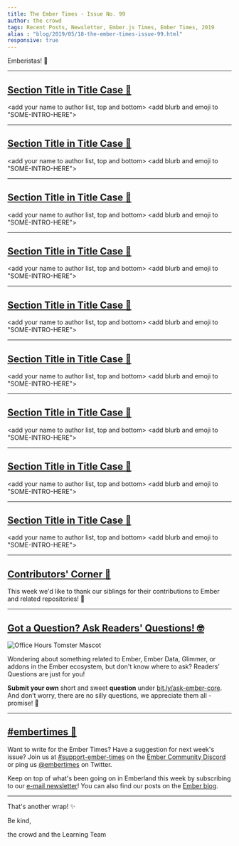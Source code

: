 ```yaml
---
title: The Ember Times - Issue No. 99
author: the crowd
tags: Recent Posts, Newsletter, Ember.js Times, Ember Times, 2019
alias : "blog/2019/05/18-the-ember-times-issue-99.html"
responsive: true
---
```


<change date in alias and filename on day of send>

<SAYING-HELLO-IN-YOUR-FAVORITE-LANGUAGE> Emberistas! 🐹

<SOME-INTRO-HERE-TO-KEEP-THEM-SUBSCRIBERS-READING>

---

## [Section Title in Title Case 🐹](#section-url)
<change section title emoji>
<consider adding some bold to your paragraph>
  
<add your name to author list, top and bottom>
<add blurb and emoji to "SOME-INTRO-HERE">

---

## [Section Title in Title Case 🐹](#section-url)
<change section title emoji>
<consider adding some bold to your paragraph>
  
<add your name to author list, top and bottom>
<add blurb and emoji to "SOME-INTRO-HERE">

---

## [Section Title in Title Case 🐹](#section-url)
<change section title emoji>
<consider adding some bold to your paragraph>
  
<add your name to author list, top and bottom>
<add blurb and emoji to "SOME-INTRO-HERE">
  
---

## [Section Title in Title Case 🐹](#section-url)
<change section title emoji>
<consider adding some bold to your paragraph>
  
<add your name to author list, top and bottom>
<add blurb and emoji to "SOME-INTRO-HERE">
  
---

## [Section Title in Title Case 🐹](#section-url)
<change section title emoji>
<consider adding some bold to your paragraph>
  
<add your name to author list, top and bottom>
<add blurb and emoji to "SOME-INTRO-HERE">
  
---

## [Section Title in Title Case 🐹](#section-url)
<change section title emoji>
<consider adding some bold to your paragraph>
  
<add your name to author list, top and bottom>
<add blurb and emoji to "SOME-INTRO-HERE">
  
---

## [Section Title in Title Case 🐹](#section-url)
<change section title emoji>
<consider adding some bold to your paragraph>
  
<add your name to author list, top and bottom>
<add blurb and emoji to "SOME-INTRO-HERE">
  
---

## [Section Title in Title Case 🐹](#section-url)
<change section title emoji>
<consider adding some bold to your paragraph>
  
<add your name to author list, top and bottom>
<add blurb and emoji to "SOME-INTRO-HERE">
  
---

## [Section Title in Title Case 🐹](#section-url)
<change section title emoji>
<consider adding some bold to your paragraph>
  
<add your name to author list, top and bottom>
<add blurb and emoji to "SOME-INTRO-HERE">
  
---

## [Contributors' Corner 👏](https://guides.emberjs.com/release/contributing/repositories/)

<p>This week we'd like to thank our siblings for their contributions to Ember and related repositories! 💖</p>

---

## [Got a Question? Ask Readers' Questions! 🤓](https://docs.google.com/forms/d/e/1FAIpQLScqu7Lw_9cIkRtAiXKitgkAo4xX_pV1pdCfMJgIr6Py1V-9Og/viewform)

<div class="blog-row">
  <img class="float-right small transparent padded" alt="Office Hours Tomster Mascot" title="Readers' Questions" src="/images/tomsters/officehours.png" />

  <p>Wondering about something related to Ember, Ember Data, Glimmer, or addons in the Ember ecosystem, but don't know where to ask? Readers’ Questions are just for you!</p>

<p><strong>Submit your own</strong> short and sweet <strong>question</strong> under <a href="https://bit.ly/ask-ember-core" target="rq">bit.ly/ask-ember-core</a>. And don’t worry, there are no silly questions, we appreciate them all - promise! 🤞</p>

</div>

---

## [#embertimes 📰](https://blog.emberjs.com/tags/newsletter.html) 

Want to write for the Ember Times? Have a suggestion for next week's issue? Join us at [#support-ember-times](https://discordapp.com/channels/480462759797063690/485450546887786506) on the [Ember Community Discord](https://discordapp.com/invite/zT3asNS) or ping us [@embertimes](https://twitter.com/embertimes) on Twitter.

Keep on top of what's been going on in Emberland this week by subscribing to our [e-mail newsletter](https://the-emberjs-times.ongoodbits.com/)! You can also find our posts on the [Ember blog](https://emberjs.com/blog/tags/newsletter.html).

---

That's another wrap! ✨

Be kind,

the crowd and the Learning Team
